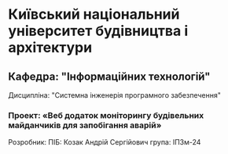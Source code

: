 # Київський національний університет будівництва і архітектури
## Кафедра: "Інформаційних технологій"
Дисципліна: "Системна інженерія програмного забезпечення"
### Проект: «Веб додаток моніторингу будівельних майданчиків для запобігання аварій»
Розробник:
ПІБ: Козак Андрій Сергійович
група: ІПЗм-24
